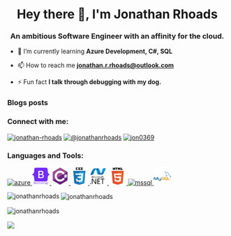 <h1 align="center">Hey there 👋, I'm Jonathan Rhoads</h1>
<h3 align="center">An ambitious Software Engineer with an affinity for the cloud.</h3>

- 🌱 I’m currently learning **Azure Development, C#, SQL**

- 📫 How to reach me **jonathan.r.rhoads@outlook.com**

- ⚡ Fun fact **I talk through debugging with my dog.**

### Blogs posts
<!-- BLOG-POST-LIST:START -->
<!-- BLOG-POST-LIST:END -->

<h3 align="left">Connect with me:</h3>
<p align="left">
<a href="https://linkedin.com/in/jonathan-rhoads" target="blank"><img align="center" src="https://cdn.jsdelivr.net/npm/simple-icons@3.0.1/icons/linkedin.svg" alt="jonathan-rhoads" height="30" width="40" /></a>
<a href="https://medium.com/@jonathanrhoads" target="blank"><img align="center" src="https://cdn.jsdelivr.net/npm/simple-icons@3.0.1/icons/medium.svg" alt="@jonathanrhoads" height="30" width="40" /></a>
<a href="https://www.leetcode.com/jon0369" target="blank"><img align="center" src="https://cdn.jsdelivr.net/npm/simple-icons@3.0.1/icons/leetcode.svg" alt="jon0369" height="30" width="40" /></a>
</p>

<h3 align="left">Languages and Tools:</h3>
<p align="left"> <a href="https://azure.microsoft.com/en-in/" target="_blank"> <img src="https://www.vectorlogo.zone/logos/microsoft_azure/microsoft_azure-icon.svg" alt="azure" width="40" height="40"/> </a> <a href="https://getbootstrap.com" target="_blank"> <img src="https://raw.githubusercontent.com/devicons/devicon/master/icons/bootstrap/bootstrap-plain-wordmark.svg" alt="bootstrap" width="40" height="40"/> </a> <a href="https://www.w3schools.com/cs/" target="_blank"> <img src="https://raw.githubusercontent.com/devicons/devicon/master/icons/csharp/csharp-original.svg" alt="csharp" width="40" height="40"/> </a> <a href="https://www.w3schools.com/css/" target="_blank"> <img src="https://raw.githubusercontent.com/devicons/devicon/master/icons/css3/css3-original-wordmark.svg" alt="css3" width="40" height="40"/> </a> <a href="https://dotnet.microsoft.com/" target="_blank"> <img src="https://raw.githubusercontent.com/devicons/devicon/master/icons/dot-net/dot-net-original-wordmark.svg" alt="dotnet" width="40" height="40"/> </a> <a href="https://www.w3.org/html/" target="_blank"> <img src="https://raw.githubusercontent.com/devicons/devicon/master/icons/html5/html5-original-wordmark.svg" alt="html5" width="40" height="40"/> </a> <a href="https://www.microsoft.com/en-us/sql-server" target="_blank"> <img src="https://cdn.worldvectorlogo.com/logos/microsoft-sql-server.svg" alt="mssql" width="40" height="40"/> </a> <a href="https://www.mysql.com/" target="_blank"> <img src="https://raw.githubusercontent.com/devicons/devicon/master/icons/mysql/mysql-original-wordmark.svg" alt="mysql" width="40" height="40"/> </a> </p>

<p><img align="left" src="https://github-readme-stats.vercel.app/api/top-langs?username=jonathanrhoads&show_icons=true&locale=en&layout=compact" alt="jonathanrhoads" /></p>

<p>&nbsp;<img align="center" src="https://github-readme-stats.vercel.app/api?username=jonathanrhoads&show_icons=true&locale=en" alt="jonathanrhoads" /></p>

<p><img align="center" src="https://github-readme-streak-stats.herokuapp.com/?user=jonathanrhoads&" alt="jonathanrhoads" /></p>
  <img align="center" src="https://github-readme-stats.anuraghazra1.vercel.app/api/top-langs/?username=sabesansathananthan&layout=compact&theme=radical" />
</a>

<!--
**jonathanrhoads/jonathanrhoads** is a ✨ _special_ ✨ repository because its `README.md` (this file) appears on your GitHub profile.

Here are some ideas to get you started:

- 🔭 I’m currently working on ...
- 🌱 I’m currently learning ...
- 👯 I’m looking to collaborate on ...
- 🤔 I’m looking for help with ...
- 💬 Ask me about ...
- 📫 How to reach me: ...
- 😄 Pronouns: ...
- ⚡ Fun fact: ...
-->
